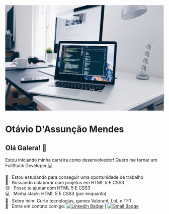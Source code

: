 <img width="auto" src="https://github.com/Otavio-Mendes/Otavio-Mendes/blob/master/banner.jpg">

# Otávio D'Assunção Mendes

## Olá Galera! 👋
Estou iniciando minha carreira como desenvolvedor!
Quero me tornar um FullStack Developer :computer:

 :rocket:  &nbsp; Estou estudando para conseguir uma oportunidade de trabalho
 <br/> :purple_heart: &nbsp; Buscando colaborar com projetos em HTML 5 E CSS3
 <br/> :blush: &nbsp; Posso te ajudar com HTML 5 E CSS3
 <br/> :computer: &nbsp; Minha stack: HTML 5 E CSS3 (por enquanto)
 <br/> 💬  &nbsp; Sobre mim: Curto tecnologias, games Valorant, LoL e TFT
 <br/> :email: &nbsp; Entre em contato comigo: [![Linkedin Badge](https://img.shields.io/badge/-OtavioMendes-blue?style=flat-square&logo=Linkedin&logoColor=white&link=https://www.linkedin.com/in/otavio-dassuncao//)](https://www.linkedin.com/in/otavio-dassuncao/) 
| 
[![Gmail Badge](https://img.shields.io/badge/-otavio.dassuncao@gmail.com-c14438?style=flat-square&logo=Gmail&logoColor=white&link=mailto:otavio.dassuncao@gmail.com)](mailto:otavio.dassuncao@gmail.com)

